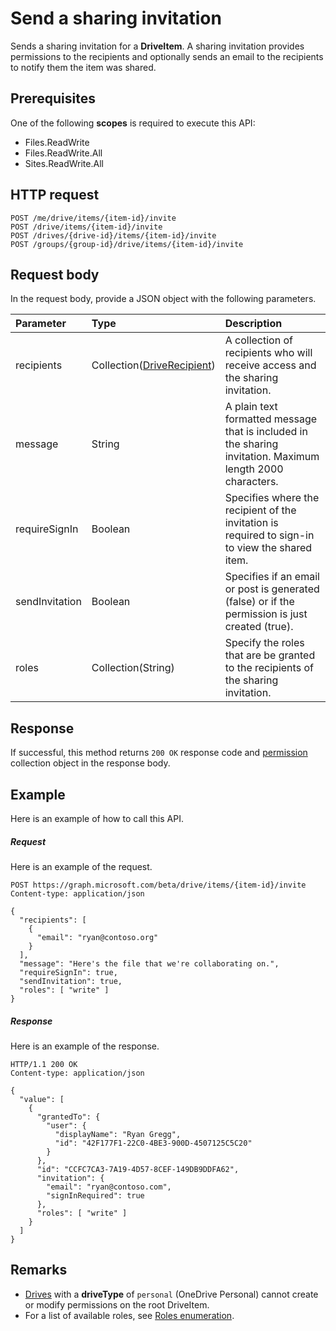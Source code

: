 # Send a sharing invitation

Sends a sharing invitation for a **DriveItem**.
A sharing invitation provides permissions to the recipients and optionally sends an email to the recipients to notify them the item was shared.

## Prerequisites
One of the following **scopes** is required to execute this API:

* Files.ReadWrite
* Files.ReadWrite.All
* Sites.ReadWrite.All

## HTTP request
<!-- { "blockType": "ignored" } -->
```http
POST /me/drive/items/{item-id}/invite
POST /drive/items/{item-id}/invite
POST /drives/{drive-id}/items/{item-id}/invite
POST /groups/{group-id}/drive/items/{item-id}/invite
```

## Request body
In the request body, provide a JSON object with the following parameters.

| Parameter        | Type                                            | Description                                                                                                |
|:-----------------|:------------------------------------------------|:-----------------------------------------------------------------------------------------------------------|
| recipients       | Collection([DriveRecipient](driverecipient.md)) | A collection of recipients who will receive access and the sharing invitation.                                            |
| message          | String                                          | A plain text formatted message that is included in the sharing invitation. Maximum length 2000 characters. |
| requireSignIn    | Boolean                                         | Specifies where the recipient of the invitation is required to sign-in to view the shared item.            |
| sendInvitation   | Boolean                                         | Specifies if an email or post is generated (false) or if the permission is just created (true).            |
| roles            | Collection(String)                              | Specify the roles that are be granted to the recipients of the sharing invitation.                         |

## Response
If successful, this method returns `200 OK` response code and [permission](../resources/permission.md) collection object in the response body.

## Example
Here is an example of how to call this API.

##### Request
Here is an example of the request.

<!-- {
  "blockType": "request",
  "name": "item_invite"
}-->
```http
POST https://graph.microsoft.com/beta/drive/items/{item-id}/invite
Content-type: application/json

{
  "recipients": [
    {
      "email": "ryan@contoso.org"
    }
  ],
  "message": "Here's the file that we're collaborating on.",
  "requireSignIn": true,
  "sendInvitation": true,
  "roles": [ "write" ]
}
```

##### Response
Here is an example of the response.
<!-- {
  "blockType": "response",
  "truncated": true,
  "@odata.type": "microsoft.graph.permission",
  "isCollection": true
} -->
```http
HTTP/1.1 200 OK
Content-type: application/json

{
  "value": [
    {
      "grantedTo": {
        "user": {
          "displayName": "Ryan Gregg",
          "id": "42F177F1-22C0-4BE3-900D-4507125C5C20"
        }
      },
      "id": "CCFC7CA3-7A19-4D57-8CEF-149DB9DDFA62",
      "invitation": {
        "email": "ryan@contoso.com",
        "signInRequired": true
      },
      "roles": [ "write" ]
    }
  ]
}
```

## Remarks

* [Drives](../resources/drive.md) with a **driveType** of `personal` (OneDrive Personal) cannot create or modify permissions on the root DriveItem. 
* For a list of available roles, see [Roles enumeration](../resources/permission.md#roles-enumeration).

<!-- uuid: 8fcb5dbc-d5aa-4681-8e31-b001d5168d79
2015-10-25 14:57:30 UTC -->

<!-- {
  "type": "#page.annotation",
  "description": "item: invite",
  "keywords": "",
  "section": "documentation",
  "tocPath": ""
}-->
